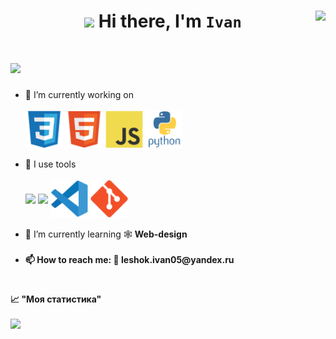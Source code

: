 <h1 align="center"><img src="https://github.com/blackcater/blackcater/raw/main/images/Hi.gif" height="32"/> Hi there, I'm <code>Ivan</code>
<img align="right" src="https://github.com/blackcater/blackcater/blob/main/images/banner.gif" height="220"/>
<h1 align="left"><img src="https://readme-typing-svg.herokuapp.com?color=%2336BCF7&lines=Welcome+to+my+GitHub!">
</h1> 
<ul>
  <li> 🔭 I’m currently working on
    <br><br> <img  align="center" src="https://github.com/devicons/devicon/blob/master/icons/css3/css3-original.svg" height="60">
    <img align="center" src="https://github.com/devicons/devicon/blob/master/icons/html5/html5-original.svg" height="60">
    <img align="center" src="https://github.com/devicons/devicon/blob/master/icons/javascript/javascript-original.svg" height="60">
    <img align="center" src="https://github.com/devicons/devicon/blob/master/icons/python/python-original-wordmark.svg" height="60"><br><br>
  <li> 🧰 I use tools<br><br> <img  align="center" src="https://github.com/simple-icons/simple-icons/blob/develop/icons/github.svg" height="60">
    <img align="center" src="https://github.com/simple-icons/simple-icons/blob/develop/icons/diagramsdotnet.svg" height="60">
    <img align="center" src="https://github.com/devicons/devicon/blob/master/icons/vscode/vscode-original.svg" height="60">
    <img align="center" src="https://github.com/devicons/devicon/blob/master/icons/git/git-original.svg" height="60">
  </li><br>
  <li> 🌱 I’m currently learning 🕸️ <b>Web-design<b></li><br>
  <li> 📫 How to reach me: 📧 <b>leshok.ivan05@yandex.ru</b></li>
</ul>
<h1></h1>
        📈 <b>"Моя статистика"</b><br><br><a align="left"><img src="https://github-profile-trophy.vercel.app/?username=ivan-lesh">
